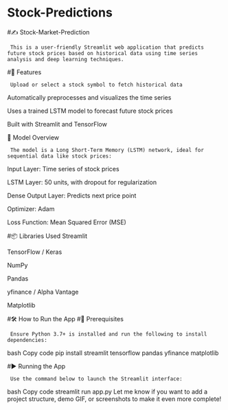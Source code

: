 # Stock-Predictions
#✍️ Stock-Market-Prediction

     This is a user-friendly Streamlit web application that predicts future stock prices based on historical data using time series analysis and deep learning techniques.

#🚀 Features

     Upload or select a stock symbol to fetch historical data

Automatically preprocesses and visualizes the time series

Uses a trained LSTM model to forecast future stock prices

Built with Streamlit and TensorFlow

🧠 Model Overview

     The model is a Long Short-Term Memory (LSTM) network, ideal for sequential data like stock prices:

Input Layer: Time series of stock prices

LSTM Layer: 50 units, with dropout for regularization

Dense Output Layer: Predicts next price point

Optimizer: Adam

Loss Function: Mean Squared Error (MSE)

#📦 Libraries Used
Streamlit


TensorFlow / Keras

NumPy

Pandas

yfinance / Alpha Vantage

Matplotlib

#🛠️ How to Run the App
#🔧 Prerequisites

     Ensure Python 3.7+ is installed and run the following to install dependencies:

bash
Copy code
pip install streamlit tensorflow pandas yfinance matplotlib

#▶️ Running the App

     Use the command below to launch the Streamlit interface:

bash
Copy code
streamlit run app.py
Let me know if you want to add a project structure, demo GIF, or screenshots to make it even more complete!







